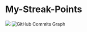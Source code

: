# My-Streak-Points
<img src="https://github-readme-streak-stats.herokuapp.com/?user=AnandJnairGit&theme=dark&hide_border=true"/>
<img src="https://activity-graph.herokuapp.com/graph?username=AnandJNairGit&bg_color=1c1917&color=ffffff&line=3382ed&point=ffffff&area_color=1c1917&area=true&hide_border=true&custom_title=GitHub%20Commits%20Graph" alt="GitHub Commits Graph" />
